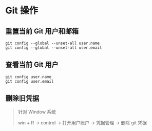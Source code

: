 # Git 操作

## 重置当前 Git 用户和邮箱

```shell
git config --global --unset-all user.name
git config --global --unset-all user.email
```

## 查看当前 Git 用户

```shell
git config user.name
git config user.email
```

## 删除旧凭据

> 针对 Window 系统
> 
> win + R → control → 打开用户账户 → 凭据管理 → 删除 git 凭据

